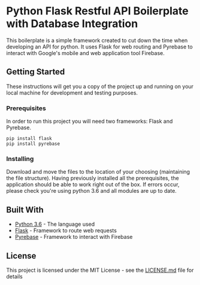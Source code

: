 # Python Flask Restful API Boilerplate with Database Integration

This boilerplate is a simple framework created to cut down the time when developing an API for python. 
It uses Flask for web routing and Pyrebase to interact with Google's mobile and web application tool Firebase.

## Getting Started

These instructions will get you a copy of the project up and running on your local machine for development and testing purposes.

### Prerequisites

In order to run this project you will need two frameworks: Flask and Pyrebase.

```
pip install flask
pip install pyrebase
```

### Installing

Download and move the files to the location of your choosing (maintaining the file structure). Having previously installed all the prerequisites, the application should be able to work right out of the box. If errors occur, please check you're using python 3.6 and all modules are up to date.


## Built With
* [Python 3.6](https://www.python.org/) - The language used
* [Flask](http://flask.pocoo.org/) - Framework to route web requests
* [Pyrebase](https://github.com/thisbejim/Pyrebase) - Framework to interact with Firebase

## License

This project is licensed under the MIT License - see the [LICENSE.md](LICENSE.md) file for details
